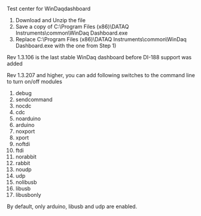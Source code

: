 Test center for WinDaqdashboard

1. Download and Unzip the file
2. Save a copy of C:\Program Files (x86)\DATAQ Instruments\common\WinDaq Dashboard.exe
3. Replace C:\Program Files (x86)\DATAQ Instruments\common\WinDaq Dashboard.exe with the one from Step 1)

Rev 1.3.106 is the last stable WinDaq dashboard before DI-188 support was added

Rev 1.3.207 and higher, you can add following switches to the command line to turn on/off modules

1. debug
2. sendcommand
3. nocdc
4. cdc
5. noarduino
6. arduino
7. noxport
8. xport
9. noftdi
10. ftdi
11. norabbit
12. rabbit
13. noudp
14. udp
15. nolibusb
16. libusb
17. libusbonly 

By default, only arduino, libusb and udp are enabled.
